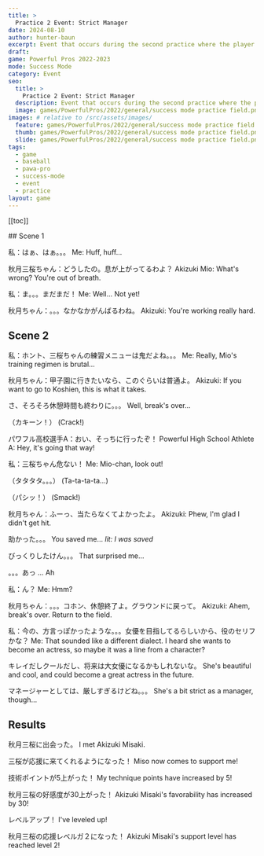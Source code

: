```yaml
---
title: >
  Practice 2 Event: Strict Manager
date: 2024-08-10
author: hunter-baun
excerpt: Event that occurs during the second practice where the player meets the club manager
draft: 
game: Powerful Pros 2022-2023
mode: Success Mode
category: Event
seo:
  title: > 
    Practice 2 Event: Strict Manager
  description: Event that occurs during the second practice where the player meets the club manager
  image: games/PowerfulPros/2022/general/success mode practice field.png
images: # relative to /src/assets/images/
  feature: games/PowerfulPros/2022/general/success mode practice field.png
  thumb: games/PowerfulPros/2022/general/success mode practice field.png
  slide: games/PowerfulPros/2022/general/success mode practice field.png
tags:
  - game
  - baseball
  - pawa-pro
  - success-mode
  - event
  - practice
layout: game
---
```

[[toc]]
<article class="prose max-w-xl lg:max-w-4xl lg:prose-lg">
## Scene 1

私：はぁ、はぁ。。。
Me: Huff, huff...

秋月三桜ちゃん：どうしたの。息が上がってるわよ？
Akizuki Mio: What's wrong? You're out of breath.

私：ま。。。まだまだ！
Me: Well... Not yet!

秋月ちゃん：。。。なかなかがんばるわね。
Akizuki: You're working really hard.

## Scene 2

私：ホント、三桜ちゃんの練習メニューは鬼だよね。。。
Me: Really, Mio's training regimen is brutal...

秋月ちゃん：甲子園に行きたいなら、このぐらいは普通よ。
Akizuki: If you want to go to Koshien, this is what it takes.

さ、そろそろ休憩時間も終わりに。。。
Well, break's over...

（カキーン！）
(Crack!)

パワフル高校選手A：おい、そっちに行ったぞ！
Powerful High School Athlete A: Hey, it's going that way!

私：三桜ちゃん危ない！
Me: Mio-chan, look out!

（タタタタ。。。）
(Ta-ta-ta-ta...)

（パシッ！）
(Smack!)

秋月ちゃん：ふーっ、当たらなくてよかったよ。
Akizuki: Phew, I'm glad I didn't get hit.

助かった。。。
You saved me...
*lit: I was saved*

びっくりしたけん。。。
That surprised me...

。。。あっ
... Ah

私：ん？
Me: Hmm?

秋月ちゃん：。。。コホン、休憩終了よ。グラウンドに戻って。
Akizuki: Ahem, break's over. Return to the field.

私：今の、方言っぽかったような。。。女優を目指してるらしいから、役のセリフかな？
Me: That sounded like a different dialect. I heard she wants to become an actress, so maybe it was a line from a character?

キレイだしクールだし、将来は大女優になるかもしれないな。
She's beautiful and cool, and could become a great actress in the future.

マネージャーとしては、厳しすぎるけどね。。。
She's a bit strict as a manager, though...

## Results

秋月三桜に出会った。
I met Akizuki Misaki.

三桜が応援に来てくれるようになった！
Miso now comes to support me!

技術ポイントが5上がった！
My technique points have increased by 5!

秋月三桜の好感度が30上がった！
Akizuki Misaki's favorability has increased by 30!

レベルアップ！
I've leveled up!

秋月三桜の応援レベルガ２になった！
Akizuki Misaki's support level has reached level 2!


</article>